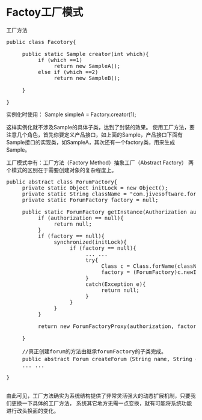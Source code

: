 Factoy工厂模式
================

工厂方法
<pre>
public class Facotory{

     public static Sample creator(int which){
          if (which ==1)
               return new SampleA();
          else if (which ==2)
               return new SampleB();

     }

}
</pre>

实例化时使用：
Sample simpleA = Factory.creator(1);

这样实例化就不涉及Sample的具体子类，达到了封装的效果。
使用工厂方法，要注意几个角色，首先你要定义产品接口，如上面的Sample，产品接口下面有Sample接口的实现类，如SampleA，其次还有一个factory类，用来生成Sample。

工厂模式中有：工厂方法（Factory Method）抽象工厂（Abstract Factory）
两个模式的区别在于需要创建对象的复杂程度上。

<pre>
public abstract class ForumFactory{
     private static Object initLock = new Object();
     private static String className = "com.jivesoftware.forumdatabase.DbForumFactory";
     private static ForumFactory factory = null;

     public static ForumFactory getInstance(Authorization authorization){
          if (authorization == null){
               return null;
          }
          if (factory == null){
               synchronized(initLock){
                    if (factory == null){
                         ... ...
                         try{
                              Class c = Class.forName(className);
                              factory = (ForumFactory)c.newInstance();
                         }
                         catch(Exception e){
                              return null;
                         }
                    }
               }
          }
          
          return new ForumFactoryProxy(authorization, factory, factory.getPermission(authorization))
          
     }
     
     //真正创建forum的方法由继承forumFactory的子类完成。
     public abstract Forum createForum（String name, String description) throws UnauthorizedException, ForumAlreadyExistsException;
     ... ...

}

</pre>

由此可见，工厂方法确实为系统结构提供了非常灵活强大的动态扩展机制，只要我们更换一下具体的工厂方法，
系统其它地方无需一点变换，就有可能将系统功能进行改头换面的变化。

